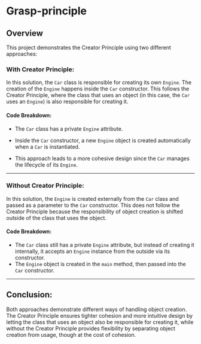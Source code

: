 # Grasp-principle
## Overview

This project demonstrates the Creator Principle using two different approaches:

### With Creator Principle:

In this solution, the `Car` class is responsible for creating its own `Engine`. The creation of the `Engine` happens inside the `Car` constructor. This follows the Creator Principle, where the class that uses an object (in this case, the `Car` uses an `Engine`) is also responsible for creating it.

#### Code Breakdown:

- The `Car` class has a private `Engine` attribute.

- Inside the `Car` constructor, a new `Engine` object is created automatically when a `Car` is instantiated.

- This approach leads to a more cohesive design since the `Car` manages the lifecycle of its `Engine`.

---

### Without Creator Principle:

In this solution, the `Engine` is created externally from the `Car` class and passed as a parameter to the `Car` constructor. This does not follow the Creator Principle because the responsibility of object creation is shifted outside of the class that uses the object.

#### Code Breakdown:

- The `Car` class still has a private `Engine` attribute, but instead of creating it internally, it accepts an `Engine` instance from the outside via its constructor.
- The `Engine` object is created in the `main` method, then passed into the `Car` constructor.

---

## Conclusion:

Both approaches demonstrate different ways of handling object creation. The Creator Principle ensures tighter cohesion and more intuitive design by letting the class that uses an object also be responsible for creating it, while without the Creator Principle provides flexibility by separating object creation from usage, though at the cost of cohesion.
